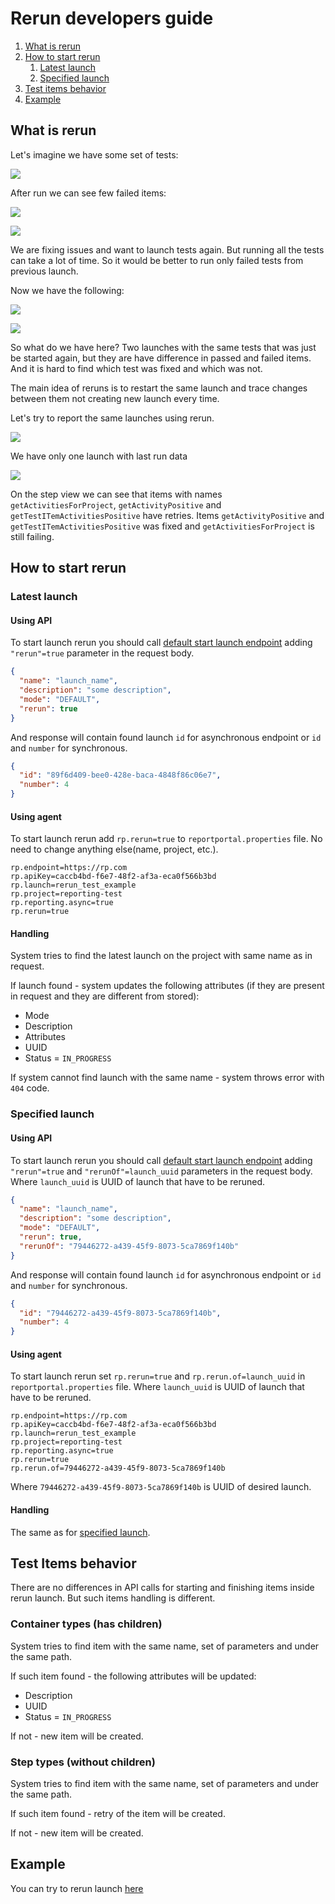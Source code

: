 # Rerun developers guide

1. [What is rerun](#what-is-rerun)
1. [How to start rerun](#how-to-start-rerun)
    1. [Latest launch](#latest-launch)
    1. [Specified launch](#specified-launch)
1. [Test items behavior](#test-items-behavior)
1. [Example](#example)

## What is rerun

Let's imagine we have some set of tests:

![](img/rerun/tests.png)

After run we can see few failed items:

![](img/rerun/launch_failed_1.png)

![](img/rerun/launch_failed_2.png)

We are fixing issues and want to launch tests again. But running all the tests can take a lot of time. So it would be better to run only failed tests from previous launch.

Now we have the following:

![](img/rerun/launch_failed_2.png)

![](img/rerun/launch_failed_rp_2.png)

So what do we have here? Two launches with the same tests that was just be started again, but they are have difference in passed and failed items. And it is hard to find which test was fixed and which was not.

The main idea of reruns is to restart the same launch and trace changes between them not creating new launch every time.

Let's try to report the same launches using rerun.

![](img/rerun/rp_rerun_1.png)

We have only one launch with last run data

![](img/rerun/rp_rerun_step_view.png)

On the step view we can see that items with names `getActivitiesForProject`, `getActivityPositive` and `getTestITemActivitiesPositive` have retries. Items `getActivityPositive` and `getTestITemActivitiesPositive` was fixed and `getActivitiesForProject` is still failing.

## How to start rerun

### Latest launch

#### Using API

To start launch rerun you should call [default start launch endpoint](reporting.md#start-launch) adding `"rerun"=true` parameter in the request body.

```json 
{
  "name": "launch_name",
  "description": "some description",
  "mode": "DEFAULT",
  "rerun": true
}
```
And response will contain found launch `id` for asynchronous endpoint or `id` and `number` for synchronous.  
 
```json
{
  "id": "89f6d409-bee0-428e-baca-4848f86c06e7",
  "number": 4
}
```

#### Using agent

To start launch rerun add `rp.rerun=true` to `reportportal.properties` file. No need to change anything else(name, project, etc.).

```properties
rp.endpoint=https://rp.com
rp.apiKey=caccb4bd-f6e7-48f2-af3a-eca0f566b3bd
rp.launch=rerun_test_example
rp.project=reporting-test
rp.reporting.async=true
rp.rerun=true
```

#### Handling

System tries to find the latest launch on the project with same name as in request.

If launch found - system updates the following attributes (if they are present in request and they are different from stored):
- Mode
- Description
- Attributes
- UUID
- Status = `IN_PROGRESS`

If system cannot find launch with the same name - system throws error with `404` code.

### Specified launch

#### Using API

To start launch rerun you should call [default start launch endpoint](reporting.md#start-launch) adding `"rerun"=true` and `"rerunOf"=launch_uuid` parameters in the request body. Where `launch_uuid` is UUID of launch that have to be reruned.

```json
{
  "name": "launch_name",
  "description": "some description",
  "mode": "DEFAULT",
  "rerun": true,
  "rerunOf": "79446272-a439-45f9-8073-5ca7869f140b"
}
```

And response will contain found launch `id` for asynchronous endpoint or `id` and `number` for synchronous.  
 
```json
{
  "id": "79446272-a439-45f9-8073-5ca7869f140b",
  "number": 4
}
```

#### Using agent

To start launch rerun set `rp.rerun=true` and `rp.rerun.of=launch_uuid` in `reportportal.properties` file. Where `launch_uuid` is UUID of launch that have to be reruned.

```properties
rp.endpoint=https://rp.com
rp.apiKey=caccb4bd-f6e7-48f2-af3a-eca0f566b3bd
rp.launch=rerun_test_example
rp.project=reporting-test
rp.reporting.async=true
rp.rerun=true
rp.rerun.of=79446272-a439-45f9-8073-5ca7869f140b
```
Where `79446272-a439-45f9-8073-5ca7869f140b` is UUID of desired launch.

#### Handling

The same as for [specified launch](#specified-launch).

## Test Items behavior

There are no differences in API calls for starting and finishing items inside rerun launch. But such items handling is different.

### Container types (has children)

System tries to find item with the same name, set of parameters and under the same path.
 
If such item found - the following attributes will be updated:

- Description
- UUID
- Status = `IN_PROGRESS`
 
If not - new item will be created.

### Step types (without children)

System tries to find item with the same name, set of parameters and under the same path.
 
If such item found - retry of the item will be created.
 
If not - new item will be created.

## Example

You can try to rerun launch [here](https://github.com/reportportal/examples-java)










